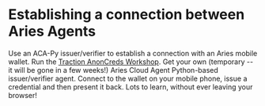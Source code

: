 # Establishing a connection between Aries Agents

Use an ACA-Py issuer/verifier to establish a connection with an Aries mobile
wallet. Run the [Traction AnonCreds Workshop]. Get your own (temporary -- it
will be gone in a few weeks!) Aries Cloud Agent Python-based issuer/verifier
agent. Connect to the wallet on your mobile phone, issue a credential and then
present it back. Lots to learn, without ever leaving your browser!

[Traction AnonCreds Workshop]: https://github.com/bcgov/traction/blob/0.12.0/docs/traction-anoncreds-workshop.md
